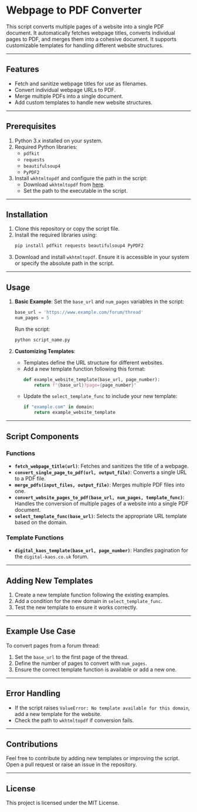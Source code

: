 # Webpage to PDF Converter

This script converts multiple pages of a website into a single PDF document. It automatically fetches webpage titles, converts individual pages to PDF, and merges them into a cohesive document. It supports customizable templates for handling different website structures.

---

## Features
- Fetch and sanitize webpage titles for use as filenames.
- Convert individual webpage URLs to PDF.
- Merge multiple PDFs into a single document.
- Add custom templates to handle new website structures.

---

## Prerequisites
1. Python 3.x installed on your system.
2. Required Python libraries:
   - `pdfkit`
   - `requests`
   - `beautifulsoup4`
   - `PyPDF2`
3. Install `wkhtmltopdf` and configure the path in the script:
   - Download `wkhtmltopdf` from [here](https://wkhtmltopdf.org/).
   - Set the path to the executable in the script.

---

## Installation
1. Clone this repository or copy the script file.
2. Install the required libraries using:
   ```bash
   pip install pdfkit requests beautifulsoup4 PyPDF2
   ```
3. Download and install `wkhtmltopdf`. Ensure it is accessible in your system or specify the absolute path in the script.

---

## Usage
1. **Basic Example**:
   Set the `base_url` and `num_pages` variables in the script:
   ```python
   base_url = 'https://www.example.com/forum/thread'
   num_pages = 5
   ```
   Run the script:
   ```bash
   python script_name.py
   ```

2. **Customizing Templates**:
   - Templates define the URL structure for different websites.
   - Add a new template function following this format:
     ```python
     def example_website_template(base_url, page_number):
         return f"{base_url}?page={page_number}"
     ```
   - Update the `select_template_func` to include your new template:
     ```python
     if "example.com" in domain:
         return example_website_template
     ```

---

## Script Components

### Functions
- **`fetch_webpage_title(url)`**: Fetches and sanitizes the title of a webpage.
- **`convert_single_page_to_pdf(url, output_file)`**: Converts a single URL to a PDF file.
- **`merge_pdfs(input_files, output_file)`**: Merges multiple PDF files into one.
- **`convert_website_pages_to_pdf(base_url, num_pages, template_func)`**: Handles the conversion of multiple pages of a website into a single PDF document.
- **`select_template_func(base_url)`**: Selects the appropriate URL template based on the domain.

### Template Functions
- **`digital_kaos_template(base_url, page_number)`**:
  Handles pagination for the `digital-kaos.co.uk` forum.

---

## Adding New Templates
1. Create a new template function following the existing examples.
2. Add a condition for the new domain in `select_template_func`.
3. Test the new template to ensure it works correctly.

---

## Example Use Case
To convert pages from a forum thread:
1. Set the `base_url` to the first page of the thread.
2. Define the number of pages to convert with `num_pages`.
3. Ensure the correct template function is available or add a new one.

---

## Error Handling
- If the script raises `ValueError: No template available for this domain`, add a new template for the website.
- Check the path to `wkhtmltopdf` if conversion fails.

---

## Contributions
Feel free to contribute by adding new templates or improving the script. Open a pull request or raise an issue in the repository.

---

## License
This project is licensed under the MIT License.
